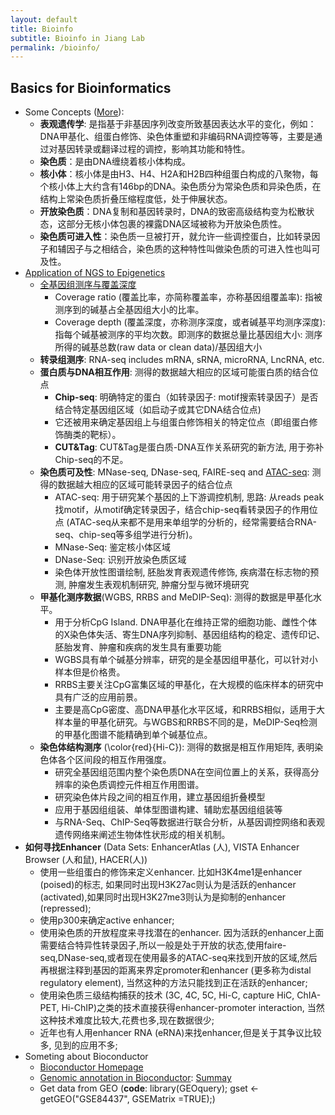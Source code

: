 ```yaml
---
layout: default
title: Bioinfo
subtitle: Bioinfo in Jiang Lab
permalink: /bioinfo/
---
```


## Basics for Bioinformatics
 - Some Concepts ([More](https://zhuanlan.zhihu.com/p/262198184)):
     - **表观遗传学**: 是指基于非基因序列改变所致基因表达水平的变化，例如：DNA甲基化、组蛋白修饰、染色体重塑和非编码RNA调控等等，主要是通过对基因转录或翻译过程的调控，影响其功能和特性。
     - **染色质**：是由DNA缠绕着核小体构成。
     - **核小体**：核小体是由H3、H4、H2A和H2B四种组蛋白构成的八聚物，每个核小体上大约含有146bp的DNA。染色质分为常染色质和异染色质，在结构上常染色质折叠压缩程度低，处于伸展状态。
     - **开放染色质**：DNA复制和基因转录时，DNA的致密高级结构变为松散状态，这部分无核小体包裹的裸露DNA区域被称为开放染色质性。
     - **染色质可进入性**：染色质一旦被打开，就允许一些调控蛋白，比如转录因子和辅因子与之相结合，染色质的这种特性叫做染色质的可进入性也叫可及性。
- [Application of NGS to Epigenetics](https://zhuanlan.zhihu.com/p/289427789)
    - [全基因组测序与覆盖深度](https://zhuanlan.zhihu.com/p/128738355)
        - Coverage ratio (覆盖比率，亦简称覆盖率，亦称基因组覆盖率): 指被测序到的碱基占全基因组大小的比率。
        - Coverage depth (覆盖深度，亦称测序深度，或者碱基平均测序深度):指每个碱基被测序的平均次数。即测序的数据总量比基因组大小: 测序所得的碱基总数(raw data or clean data)/基因组大小
    - **转录组测序**: RNA-seq includes mRNA, sRNA, microRNA, LncRNA, etc.
    - **蛋白质与DNA相互作用**: 测得的数据越大相应的区域可能蛋白质的结合位点
        - **Chip-seq**: 明确特定的蛋白（如转录因子: motif搜索转录因子）是否结合特定基因组区域（如启动子或其它DNA结合位点)
        - 它还被用来确定基因组上与组蛋白修饰相关的特定位点（即组蛋白修饰酶类的靶标）。
        - **CUT&Tag**: CUT&Tag是蛋白质-DNA互作关系研究的新方法, 用于弥补Chip-seq的不足。
    - **染色质可及性**: MNase-seq, DNase-seq, FAIRE-seq and [ATAC-seq](https://www.zhihu.com/question/263776928/answer/273229159): 测得的数据越大相应的区域可能转录因子的结合位点
        - ATAC-seq: 用于研究某个基因的上下游调控机制, 思路: 从reads peak找motif，从motif确定转录因子，结合chip-seq看转录因子的作用位点 (ATAC-seq从来都不是用来单组学的分析的，经常需要结合RNA-seq、chip-seq等多组学进行分析)。
        - MNase-Seq: 鉴定核小体区域
        - DNase-Seq: 识别开放染色质区域
        - 染色体开放性图谱绘制, 胚胎发育表观遗传修饰, 疾病潜在标志物的预测, 肿瘤发生表观机制研究, 肿瘤分型与微环境研究
    - **甲基化测序数据**(WGBS, RRBS and MeDIP-Seq): 测得的数据是甲基化水平。
        - 用于分析CpG Island. DNA甲基化在维持正常的细胞功能、雌性个体的X染色体失活、寄生DNA序列抑制、基因组结构的稳定、遗传印记、胚胎发育、肿瘤和疾病的发生具有重要功能
        - WGBS具有单个碱基分辨率，研究的是全基因组甲基化，可以针对小样本但是价格贵。
        - RRBS主要关注CpG富集区域的甲基化，在大规模的临床样本的研究中具有广泛的应用前景。
        - 主要是高CpG密度、高DNA甲基化水平区域，和RRBS相似，适用于大样本量的甲基化研究。与WGBS和RRBS不同的是，MeDIP-Seq检测的甲基化图谱不能精确到单个碱基位点。
    - **染色体结构测序** (\color{red}{Hi-C}): 测得的数据是相互作用矩阵, 表明染色体各个区间段的相互作用强度。
        - 研究全基因组范围内整个染色质DNA在空间位置上的关系，获得高分辨率的染色质调控元件相互作用图谱。
        - 研究染色体片段之间的相互作用，建立基因组折叠模型
        - 应用于基因组组装、单体型图谱构建、辅助宏基因组组装等
        - 与RNA-Seq、ChIP-Seq等数据进行联合分析，从基因调控网络和表观遗传网络来阐述生物体性状形成的相关机制。
- **如何寻找Enhancer** (Data Sets: EnhancerAtlas (人), VISTA Enhancer Browser (人和鼠), HACER(人))
    - 使用一些组蛋白的修饰来定义enhancer. 比如H3K4me1是enhancer (poised)的标志, 如果同时出现H3K27ac则认为是活跃的enhancer (activated),如果同时出现H3K27me3则认为是抑制的enhancer (repressed);
    - 使用p300来确定active enhancer;
    - 使用染色质的开放程度来寻找潜在的enhancer. 因为活跃的enhancer上面需要结合特异性转录因子,所以一般是处于开放的状态,使用faire-seq,DNase-seq,或者现在使用最多的ATAC-seq来找到开放的区域,然后再根据注释到基因的距离来界定promoter和enhancer (更多称为distal regulatory element), 当然这种的方法只能找到正在活跃的enhancer;
    - 使用染色质三级结构捕获的技术 (3C, 4C, 5C, Hi-C, capture HiC, ChIA-PET, Hi-ChIP)之类的技术直接获得enhancer-promoter interaction, 当然这种技术难度比较大,花费也多,现在数据很少;
    - 近年也有人用enhancer RNA (eRNA)来找enhancer,但是关于其争议比较多, 见到的应用不多;
- Someting about Bioconductor
    - [Bioconductor Homepage](https://www.bioconductor.org/)
    - [Genomic annotation in Bioconductor](http://genomicsclass.github.io/book/pages/bioc1_annoOverview.html): [Summay](http://genomicsclass.github.io/book/pages/bioc1_annoCheat.html)
    - Get data from GEO (**code**: library(GEOquery); gset <- getGEO("GSE84437", GSEMatrix =TRUE);)

